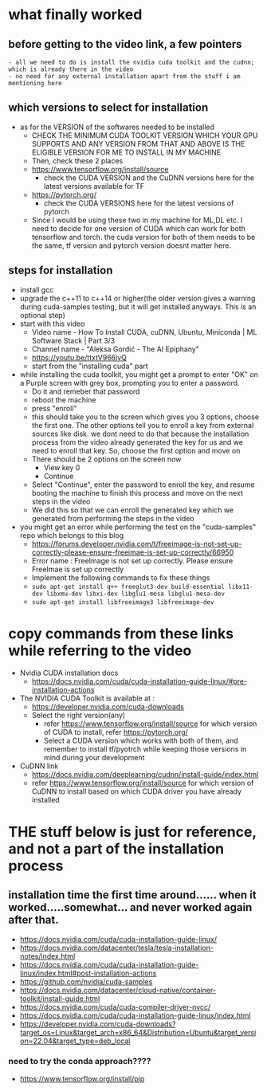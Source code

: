 # what finally worked
## before getting to the video link, a few pointers
	- all we need to do is install the nvidia cuda toolkit and the cudnn; which is already there in the video
	- no need for any external installation apart from the stuff i am mentioning here
## which versions to select for installation
- as for the VERSION of the softwares needed to be installed
	- CHECK THE MINIMUM CUDA TOOLKIT VERSION WHICH YOUR GPU SUPPORTS AND ANY VERSION FROM THAT AND ABOVE IS THE ELIGIBLE VERSION FOR ME TO INSTALL IN MY MACHINE
	- Then, check these 2 places
	- https://www.tensorflow.org/install/source
		- check the CUDA VERSION and the CuDNN versions here for the latest versions available for TF
	- https://pytorch.org/
		- check the CUDA VERSIONS here for the latest versions of pytorch
	- Since I would be using these two in my machine for ML,DL etc. I need to decide for one version of CUDA which can work for both tensorflow and torch. the cuda version for both of them needs to be the same, tf version and pytorch version doesnt matter here.
## steps for installation
- install gcc
- upgrade the c++11 to c++14 or higher(the older version gives a warning during cuda-samples testing, but it will get installed anyways. This is an optional step)
- start with this video
	- Video name - How To Install CUDA, cuDNN, Ubuntu, Miniconda | ML Software Stack | Part 3/3
	- Channel name - "Aleksa Gordić - The AI Epiphany"
	- https://youtu.be/ttxtV966jyQ
	- start from the "installing cuda" part
- while installing the cuda toolkit, you might get a prompt to enter "OK" on a Purple screen with grey box, prompting you to enter a password.
	- Do it and remeber that password 
	- reboot the machine
	- press "enroll"
	- this should take you to the screen which gives you 3 options, choose the first one. The other options tell you to enroll a key from external sources like disk. we dont need to do that because the installation process from the video already generated the key for us and we need to enroll that key. So, choose the first option and move on
	-  There should be 2 options on the screen now
		- View key 0
		- Continue
	- Select "Continue", enter the password to enroll the key, and resume booting the machine to finish this process and move on the next steps in the video
	- We did this so that we can enroll the generated key which we generated from performing the steps in the video
- you might get an error while performing the test on the "cuda-samples" repo which belongs to this blog
	- https://forums.developer.nvidia.com/t/freeimage-is-not-set-up-correctly-please-ensure-freeimae-is-set-up-correctly/66950
	- Error name : FreeImage is not set up correctly. Please ensure FreeImae is set up correctly 
	- Implement the following commands to fix these things
	- `sudo apt-get install g++ freeglut3-dev build-essential libx11-dev libxmu-dev libxi-dev libglu1-mesa libglu1-mesa-dev`
	- `sudo apt-get install libfreeimage3 libfreeimage-dev`



# copy commands from these links while referring to the video
- Nvidia CUDA installation docs
	- https://docs.nvidia.com/cuda/cuda-installation-guide-linux/#pre-installation-actions
- The NVIDIA CUDA Toolkit is available at :
	- https://developer.nvidia.com/cuda-downloads
	- Select the right version(any)
		- refer https://www.tensorflow.org/install/source for which version of CUDA to install, refer https://pytorch.org/ 
		- Select a CUDA version which works with both of them, and remember to install tf/pyotrch while keeping those versions in mind during your development
- CuDNN link
	- https://docs.nvidia.com/deeplearning/cudnn/install-guide/index.html
	- refer https://www.tensorflow.org/install/source for which version of CuDNN to install based on which CUDA driver you have already installed


# THE stuff below is just for reference, and not a part of the installation process

## installation time the first time around...... when it worked.....somewhat... and never worked again after that. 
- https://docs.nvidia.com/cuda/cuda-installation-guide-linux/
- https://docs.nvidia.com/datacenter/tesla/tesla-installation-notes/index.html
- https://docs.nvidia.com/cuda/cuda-installation-guide-linux/index.html#post-installation-actions
- https://github.com/nvidia/cuda-samples
- https://docs.nvidia.com/datacenter/cloud-native/container-toolkit/install-guide.html
- https://docs.nvidia.com/cuda/cuda-compiler-driver-nvcc/
- https://docs.nvidia.com/cuda/cuda-installation-guide-linux/index.html
- https://developer.nvidia.com/cuda-downloads?target_os=Linux&target_arch=x86_64&Distribution=Ubuntu&target_version=22.04&target_type=deb_local




### need to try the conda approach????
- https://www.tensorflow.org/install/pip
